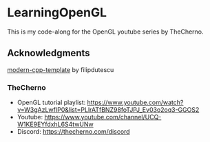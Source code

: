 # LearningOpenGL
This is my code-along for the OpenGL youtube series by TheCherno.

## Acknowledgments

[modern-cpp-template](https://github.com/filipdutescu/modern-cpp-template) by filipdutescu

### TheCherno
- OpenGL tutorial playlist: https://www.youtube.com/watch?v=W3gAzLwfIP0&list=PLlrATfBNZ98foTJPJ_Ev03o2oq3-GGOS2
- Youtube: https://www.youtube.com/channel/UCQ-W1KE9EYfdxhL6S4twUNw
- Discord: https://thecherno.com/discord
